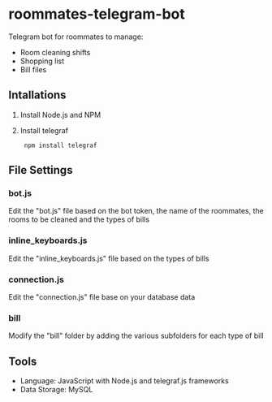 # roommates-telegram-bot
Telegram bot for roommates to manage:
+ Room cleaning shifts
+ Shopping list
+ Bill files

## Intallations
1. Install Node.js and NPM
2. Install telegraf

        npm install telegraf

## File Settings
### bot.js
Edit the "bot.js" file based on the bot token, the name of the roommates, the rooms to be cleaned and the types of bills

### inline_keyboards.js
Edit the "inline_keyboards.js" file based on the types of bills

### connection.js
Edit the "connection.js" file base on your database data

### bill
Modify the "bill" folder by adding the various subfolders for each type of bill

## Tools
+ Language: JavaScript with Node.js and telegraf.js frameworks 
+ Data Storage: MySQL